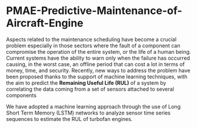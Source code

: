 # PMAE-Predictive-Maintenance-of-Aircraft-Engine

Aspects related to the maintenance scheduling have become a crucial problem especially in those sectors where the fault of a component can compromise the operation of the entire system, or the life of a human being. Current systems have the ability to warn only when the failure has occurred causing, in the worst case, an offline period that can cost a lot in terms of money, time, and security. Recently, new ways to address the problem have been proposed thanks to the support of machine learning techniques, with the aim to predict the **Remaining Useful Life (RUL)** of a system by correlating the data coming from a set of sensors attached to several components

We have adopted a machine learning approach through the use of Long Short Term Memory (LSTM) networks to analyze sensor time series sequences to estimate the RUL of turbofan engines.
